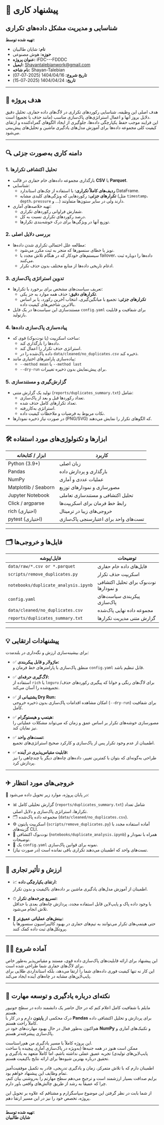 # 🚀 پیشنهاد کاری

## شناسایی و مدیریت مشکل داده‌های تکراری

**تهیه شده توسط:**

- **نام:** شایان طالبیان
- **حوزه:** هوش مصنوعی
- **عنوان پروژه:** iFDC---FDDDC
- **ایمیل:** <Shayantalebianwork@gmail.com>
- **نام شاخه:** Shayan-Talebian
- **تاریخ شروع:** 1404/04/16 (2025-07-07)
- **تاریخ:** 1404/04/24 (2025-07-15)

---

## 🎯 هدف پروژه

هدف اصلی این وظیفه، شناسایی رکوردهای تکراری در لاگ‌های داده حفاری، تحلیل دقیق دلایل بروز آنها و اعمال استراتژی‌های پاک‌سازی مناسب (مانند حذف یا تجمیع) است.  
این فرایند موجب حفظ یکپارچگی داده‌ها، جلوگیری از ایجاد الگوهای گمراه‌کننده و ارتقای کیفیت کلی مجموعه داده‌ها برای آموزش مدل‌های یادگیری ماشین و تحلیل‌های پیش‌بینی می‌شود.

---

## 🔍 دامنه کاری به‌صورت جزئی

### 1. تحلیل اکتشافی تکرارها

- بارگذاری مجموعه داده‌های خام حفاری در قالب **CSV** یا **Parquet**.
- شناسایی:
  - **ردیف‌های کاملاً تکراری:** با استفاده از چک‌های استاندارد DataFrame.
  - **تکرارهای جزئی:** رکوردهایی که ویژگی‌های کلیدی مشابه (مثل `timestamp`، `depth`، `pressure` و ...) دارند ولی در سایر ستون‌ها متفاوتند.
- تهیه خلاصه‌های آماری:
  - شمارش فراوانی رکوردهای تکراری.
  - درصد رکوردهای تکراری نسبت به کل.
  - توزیع آنها در ویژگی‌ها برای درک خوشه‌بندی تکرارها.

### 2. بررسی دلایل اصلی

- مطالعه علل احتمالی تکراری شدن داده‌ها:
  - نویز یا خطای سنسورها که منجر به ثبت مکرر می‌شود.
  - سیستم‌های خودکار که در هنگام تلاش مجدد یا failover، داده‌ها را دوباره ثبت می‌کنند.
  - ادغام تاریخی داده‌ها از منابع مختلف بدون حذف تکرار.

### 3. تدوین استراتژی پاک‌سازی

- تعریف سیاست‌های مشخص برای برخورد با تکرارها:
  - **تکرارهای دقیق:** حذف همه موارد به جز یکی.
  - **تکرارهای جزئی:** تجمیع با میانگین‌گیری، انتخاب آخرین رکورد، یا بر اساس بالاترین شاخص‌های کیفیت داده.
- مستندسازی این سیاست‌ها در یک فایل `config.yaml` برای شفافیت و قابلیت بازتولید.

### 4. پیاده‌سازی پاک‌سازی داده‌ها

- ساخت اسکریپت (یا نوت‌بوک) قوی که:
  - داده‌ها را بارگذاری کند.
  - استراتژی حذف تکرار را اعمال کند.
  - داده پاک‌شده را در `data/cleaned/no_duplicates.csv` ذخیره کند.
- پیاده‌سازی پارامترهای اختیاری مانند:
  - `--method mean` یا `--method last`
  - `--dry-run` برای پیش‌نمایش بدون ذخیره تغییرات.

### 5. گزارش‌گیری و مستندسازی

- تولید یک گزارش متنی (`reports/duplicates_summary.txt`) شامل:
  - تعداد رکوردها قبل و بعد از پاک‌سازی.
  - تعداد تکرارهای کامل حذف شده.
  - استراتژی به‌کاررفته.
  - نکات مربوط به فرضیات و ملاحظات کیفیت داده.
- در صورت نیاز ذخیره نمودارها (PNG/SVG) که الگوهای تکرار را نمایش می‌دهند.

---

## 🛠 ابزارها و تکنولوژی‌های مورد استفاده

| ابزار / کتابخانه     | کاربرد                                |
| -------------------- | ------------------------------------- |
| Python (3.9+)        | زبان اصلی                             |
| Pandas               | بارگذاری و پردازش داده                |
| NumPy                | عملیات عددی و آماری                   |
| Matplotlib / Seaborn | مصورسازی و نمودارهای توزیع            |
| Jupyter Notebook     | تحلیل اکتشافی و مستندسازی تعاملی      |
| Click / argparse     | رابط خط فرمان برای اسکریپت‌ها         |
| rich (اختیاری)       | خروجی‌های زیبا در ترمینال             |
| pytest (اختیاری)     | تست‌های واحد برای اعتبارسنجی پاک‌سازی |

---

## 🗂 فایل‌ها و خروجی‌ها

| فایل/پوشه                            | توضیحات                               |
| ------------------------------------ | ------------------------------------- |
| `data/raw/*.csv or *.parquet`        | فایل‌های داده خام حفاری               |
| `scripts/remove_duplicates.py`       | اسکریپت حذف تکرار                     |
| `notebooks/duplicate_analysis.ipynb` | نوت‌بوک برای تحلیل اکتشافی و نمودارها |
| `config.yaml`                        | پیکربندی سیاست‌های پاک‌سازی           |
| `data/cleaned/no_duplicates.csv`     | مجموعه داده نهایی پاک‌شده             |
| `reports/duplicates_summary.txt`     | گزارش متنی مدیریت تکرارها             |

---

## 💡 پیشنهادات ارتقایی

برای بیشینه‌سازی ارزش و نگه‌داری در بلندمدت:

- ✅ **ماژولار و قابل پیکربندی:**  
  منطق پاک‌سازی با پارامترهای خط فرمان و `config.yaml` قابل تنظیم باشد.

- ✅ **لاگ‌گیری حرفه‌ای:**  
  استفاده از `rich` یا `loguru` برای لاگ‌های رنگی و خوانا که پیگیری رکوردهای حذف/تجمیع‌شده را آسان می‌کند.

- ✅ **پشتیبانی از Dry Run:**  
  امکان مشاهده اقدامات پاک‌سازی بدون ذخیره خروجی (`--dry-run`) برای شفافیت کامل.

- ✅ **هیتمپ و هیستوگرام:**  
  مصورسازی خوشه‌های تکرار بر اساس عمق و زمان که می‌تواند مشکلات عملیاتی را نیز نمایان کند.

- ✅ **تست‌های واحد:**  
  اطمینان از عدم وجود تکرار پس از پاک‌سازی و کارکرد صحیح استراتژی‌های تجمیع.

- ✅ **قابلیت مقیاس‌پذیری در آینده:**  
  طراحی به‌گونه‌ای که بتوان با کمترین تغییر، داده‌های چاه‌های دیگر یا چندچاهی را نیز پردازش کرد.

---

## ✈ خروجی‌های مورد انتظار

🎯 در پایان پروژه، موارد زیر تحویل داده می‌شود:

- 📊 گزارش تحلیلی کامل (`reports/duplicates_summary.txt`) شامل تعداد تکرارها، استراتژی پاک‌سازی و دلایل اصلی.
- 🗂 مجموعه داده پاک‌شده (`data/cleaned/no_duplicates.csv`).
- ⚙ اسکریپت پایتون (`scripts/remove_duplicates.py`) آماده استفاده مجدد با گزینه‌های CLI.
- 📖 نوت‌بوک اکتشافی (`notebooks/duplicate_analysis.ipynb`) همراه با نمودار و توضیحات.
- 📝 یک `config.yaml` نمونه برای قوانین پاک‌سازی.
- (در صورت نیاز) تست‌های واحد که اطمینان می‌دهند تکراری باقی نمانده است.

---

## 💎 ارزش و تأثیر تجاری

- 📈 **ارتقای یکپارچگی داده:**  
  اطمینان از آموزش مدل‌های یادگیری ماشین بر داده‌های باکیفیت و بدون تکرار.

- ⏱ **تسریع چرخه‌های تکرار:**  
  با وجود داده پاک و پایپ‌لاین قابل استفاده مجدد، پردازش چاه‌های بعدی با حداقل تلاش انجام می‌شود.

- 🔬 **بینش‌های عملیاتی عمیق‌تر:**  
  حتی هیتمپ‌های تکرار می‌توانند به تیم‌های حفاری در بهبود کالیبراسیون سنسورها یا پروتکل‌های ثبت داده کمک کنند.

---

## 👨‍💻 آماده شروع

این پیشنهاد برای ارائه قابلیت‌های پاک‌سازی داده قوی، مستند و مقیاس‌پذیر به‌طور خاص برای لاگ‌های حفاری شما طراحی شده است.  
این کار نه تنها کیفیت فوری داده‌های شما را ارتقا می‌دهد، بلکه استانداردی طلایی برای پایپ‌لاین‌های مشابه در چاه‌های آینده ایجاد می‌کند.

---

## 🔎 نکته‌ای درباره یادگیری و توسعه مهارت

مایلم با شفافیت کامل اعلام کنم که در حال حاضر یک دانشمند داده در سطح جونیور هستم.  
درک محکمی از **پایتون** دارم و در کار با **Pandas** برای پردازش و تحلیل اکتشافی داده کاملاً راحت هستم.  
هم‌اکنون به‌طور فعال در حال بهبود مهارت‌های خود در **NumPy** و تکنیک‌های آماری و پاک‌سازی پیشرفته‌تر هستم.

این پروژه کاملاً با مسیر یادگیری من هم‌راستاست.  
ممکن است هنوز در همه جنبه‌ها (به‌ویژه در پاک‌سازی آماری پیچیده یا ساخت پایپ‌لاین‌های تولیدی) تجربه عمیق عملی نداشته باشم، اما کاملاً متعهد به یادگیری و تحقیق درباره بهترین شیوه‌ها برای ارائه نتایج باکیفیت هستم.

اطمینان دارم که با تلاش متمرکز، زمان و یادگیری تدریجی، قادر به تکمیل موفقیت‌آمیز تمام وظایف این پیشنهاد خواهم بود.  
برایم صداقت بسیار ارزشمند است و ترجیح می‌دهم سطح مهارتم را به‌روشنی بیان کنم، چرا که عمیقاً به رشد از طریق چالش‌های واقعی باور دارم.

از شما بابت در نظر گرفتن این موضوع سپاسگزارم و مشتاقم که علاوه بر تحویل این پروژه، تخصص خود را نیز در این مسیر ارتقا دهم.

---

**تهیه شده توسط:**  
**شایان طالبیان**

